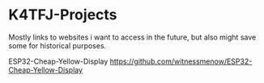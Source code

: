 # K4TFJ-Projects
Mostly links to websites i want to access in the future, but also might save some for historical purposes.

ESP32-Cheap-Yellow-Display
https://github.com/witnessmenow/ESP32-Cheap-Yellow-Display
